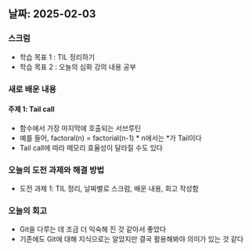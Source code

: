 ## 날짜: 2025-02-03

### 스크럼
- 학습 목표 1 : TIL 정리하기
- 학습 목표 2 : 오늘의 심화 강의 내용 공부

### 새로 배운 내용
#### 주제 1: Tail call
- 함수에서 가장 마지막에 호출되는 서브루틴
- 예를 들어, factoral(n) = factorial(n-1) * n에서는 *가 Tail이다
- Tail call에 따라 메모리 효율성이 달라질 수도 있다

### 오늘의 도전 과제와 해결 방법
- 도전 과제 1: TIL 정리, 날짜별로 스크럼, 배운 내용, 회고 작성함

### 오늘의 회고
- Git을 다루는 데 조금 더 익숙해 진 것 같아서 좋았다
- 기존에도 Git에 대해 지식으로는 알았지만 결국 활용해봐야 의미가 있는 것 같다
